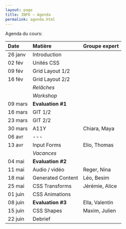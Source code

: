 ```yaml
---
layout: page
title: INFO – Agenda
permalink: agenda.html
---
```


Agenda du cours:


| Date    | Matière           | Groupe expert     |
|:------- |:----------------- |:----------------- |
| 26 janv | Introduction      |                   |
| 02 fév  | Unités CSS        |                   |
| 09 fév  | Grid Layout 1/2   |                   |
| 16 fév  | Grid Layout 2/2   |                   |
|         | *Relâches*        |                   |
|         | *Workshop*        |                   |
| 09 mars | **Evaluation #1** |                   |
| 16 mars | GIT 1/2           |                   |
| 23 mars | GIT 2/2           |                   |
| 30 mars | A11Y              |  Chiara, Maya     |
| 06 avr  | ---               |                   |
| 13 avr  | Input Forms       |  Elio, Thomas     |
|         | *Vacances*        |                   |
| 04 mai  | **Evaluation #2** |                   |
| 11 mai  | Audio / vidéo     |  Reger, Nina      |
| 18 mai  | Generated Content |  Léo, Besim       |
| 25 mai  | CSS Transforms    |  Jérémie, Alice   |
| 01 juin | CSS Animations    |                   |
| 08 juin | **Evaluation #3** |  Ella, Valentin   |
| 15 juin | CSS Shapes        |  Maxim, Julien    |
| 22 juin | Debrief           |                   |



